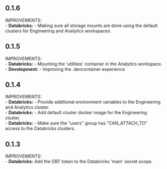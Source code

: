 ## 0.1.6

IMPROVEMENTS:  
    - **Databricks:** - Making sure all storage mounts are done using the default clusters for Engineering and Analytics workspaces.

## 0.1.5

IMPROVEMENTS:  
    - **Databricks:** - Mounting the 'utilities' container in the Analytics workspace.  
    - **Development:** - Improving the .devcontainer experience

## 0.1.4

IMPROVEMENTS:  
    - **Databricks:** - Provide additional environment variables to the Engineering and Analytics cluster.  
    - **Databricks:** - Add default cluster docker image for the Engineering cluster.  
    - **Databricks:** - Make sure the "users" group has "CAN_ATTACH_TO" access to the Databricks clusters.  
  
## 0.1.3

IMPROVEMENTS:  
    - **Databricks:** Add the DBT token to the Databricks 'main' secret scope.
